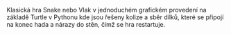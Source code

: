 Klasická hra Snake nebo Vlak v jednoduchém grafickém provedení na základě Turtle v Pythonu kde jsou řešeny kolize a sběr dílků, které se připojí na konec hada a nárazy do stěn, čímž se hra restartuje. 
